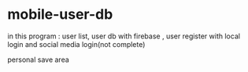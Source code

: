 # mobile-user-db

in this program : user list, user db with firebase , user register with local login and social media login(not complete)

personal save area

